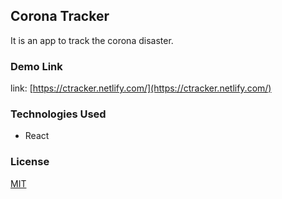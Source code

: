 ## Corona Tracker

It is an app to track the corona disaster.

### Demo Link

link: [https://ctracker.netlify.com/](https://ctracker.netlify.com/)

### Technologies Used

- React

### License

[MIT](https://choosealicense.com/licenses/mit/)
